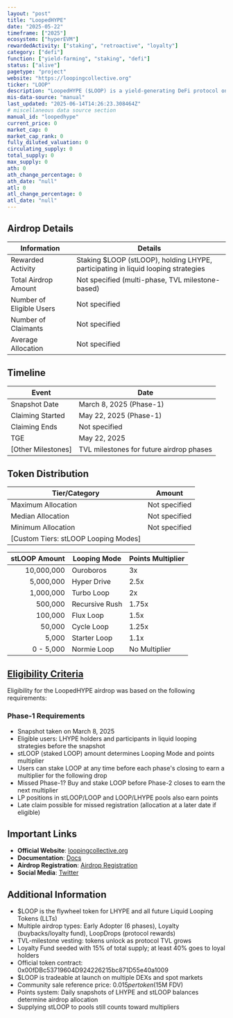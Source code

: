 ```yaml
---
layout: "post"
title: "LoopedHYPE"
date: "2025-05-22"
timeframe: ["2025"]
ecosystem: ["hyperEVM"]
rewardedActivity: ["staking", "retroactive", "loyalty"]
category: ["defi"]
function: ["yield-farming", "staking", "defi"]
status: ["alive"]
pagetype: "project"
website: "https://loopingcollective.org"
ticker: "LOOP"
description: "LoopedHYPE ($LOOP) is a yield-generating DeFi protocol on HyperEVM, enabling users to earn multipliers and airdrops by staking LOOP and participating in liquid looping strategies."
mis-data-source: "manual"
last_updated: "2025-06-14T14:26:23.308464Z"
# miscellaneous data source section
manual_id: "loopedhype"
current_price: 0
market_cap: 0
market_cap_rank: 0
fully_diluted_valuation: 0
circulating_supply: 0
total_supply: 0
max_supply: 0
ath: 0
ath_change_percentage: 0
ath_date: "null"
atl: 0
atl_change_percentage: 0
atl_date: "null"
---
```


## Airdrop Details

| Information              | Details                                                                           |
| ------------------------ | --------------------------------------------------------------------------------- |
| Rewarded Activity        | Staking $LOOP (stLOOP), holding LHYPE, participating in liquid looping strategies |
| Total Airdrop Amount     | Not specified (multi-phase, TVL milestone-based)                                  |
| Number of Eligible Users | Not specified                                                                     |
| Number of Claimants      | Not specified                                                                     |
| Average Allocation       | Not specified                                                                     |

## Timeline

| Event              | Date                                     |
| ------------------ | ---------------------------------------- |
| Snapshot Date      | March 8, 2025 (Phase-1)                  |
| Claiming Started   | May 22, 2025 (Phase-1)                   |
| Claiming Ends      | Not specified                            |
| TGE                | May 22, 2025                             |
| [Other Milestones] | TVL milestones for future airdrop phases |

## Token Distribution

| Tier/Category                        | Amount        |
| ------------------------------------ | ------------- |
| Maximum Allocation                   | Not specified |
| Median Allocation                    | Not specified |
| Minimum Allocation                   | Not specified |
| [Custom Tiers: stLOOP Looping Modes] |               |

| stLOOP Amount | Looping Mode   | Points Multiplier |
| ------------: | -------------- | ----------------- |
|    10,000,000 | Ouroboros      | 3x                |
|     5,000,000 | Hyper Drive    | 2.5x              |
|     1,000,000 | Turbo Loop     | 2x                |
|       500,000 | Recursive Rush | 1.75x             |
|       100,000 | Flux Loop      | 1.5x              |
|        50,000 | Cycle Loop     | 1.25x             |
|         5,000 | Starter Loop   | 1.1x              |
|     0 - 5,000 | Normie Loop    | No Multiplier     |

## [Eligibility Criteria](https://loopedhype.com/airdrop-registration)

Eligibility for the LoopedHYPE airdrop was based on the following requirements:

### Phase-1 Requirements
- Snapshot taken on March 8, 2025
- Eligible users: LHYPE holders and participants in liquid looping strategies before the snapshot
- stLOOP (staked LOOP) amount determines Looping Mode and points multiplier
- Users can stake LOOP at any time before each phase's closing to earn a multiplier for the following drop
- Missed Phase-1? Buy and stake LOOP before Phase-2 closes to earn the next multiplier
- LP positions in stLOOP/LOOP and LOOP/LHYPE pools also earn points
- Late claim possible for missed registration (allocation at a later date if eligible)

## Important Links

- **Official Website**: [loopingcollective.org](https://loopingcollective.org)
- **Documentation**: [Docs](https://docs.loopingcollective.org)
- **Airdrop Registration**: [Airdrop Registration](https://loopedhype.com/airdrop-registration)
- **Social Media**: [Twitter](https://x.com/Looped_HYPE)

## Additional Information

- $LOOP is the flywheel token for LHYPE and all future Liquid Looping Tokens (LLTs)
- Multiple airdrop types: Early Adopter (6 phases), Loyalty (buybacks/loyalty fund), LoopDrops (protocol rewards)
- TVL-milestone vesting: tokens unlock as protocol TVL grows
- Loyalty Fund seeded with 15% of total supply; at least 40% goes to loyal holders
- Official token contract: 0x00fDBc53719604D924226215bc871D55e40a1009
- $LOOP is tradeable at launch on multiple DEXs and spot markets
- Community sale reference price: $0.015 per token ($15M FDV)
- Points system: Daily snapshots of LHYPE and stLOOP balances determine airdrop allocation
- Supplying stLOOP to pools still counts toward multipliers